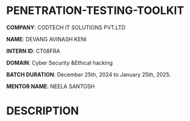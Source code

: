# PENETRATION-TESTING-TOOLKIT

**COMPANY**: CODTECH IT SOLUTIONS PVT.LTD

**NAME**: DEVANG AVINASH KENI

**INTERN ID**: CT08FRA

**DOMAIN**: Cyber Security &Ethical hacking

**BATCH DURATION**: December 25th, 2024 to January 25th, 2025.

**MENTOR NAME**: NEELA SANTOSH

# DESCRIPTION

